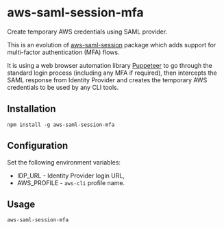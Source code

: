 # aws-saml-session-mfa

Create temporary AWS credentials using SAML provider.

This is an evolution of [aws-saml-session](https://www.npmjs.com/package/aws-saml-session) package which adds support for multi-factor authentication (MFA) flows.

It is using a web browser automation library [Puppeteer](https://pptr.dev/) to go through the standard login process (including any MFA if required), then intercepts the SAML response from Identity Provider and creates the temporary AWS credentials to be used by any CLI tools.

## Installation

```
npm install -g aws-saml-session-mfa
```

## Configuration

Set the following environment variables:

- IDP_URL - Identity Provider login URL,
- AWS_PROFILE - `aws-cli` profile name.

## Usage

```
aws-saml-session-mfa
```

